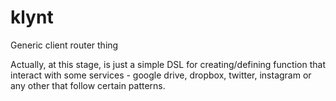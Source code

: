 # klynt
Generic client router thing

Actually, at this stage, is just a simple DSL for creating/defining function that
interact with some services - google drive, dropbox, twitter, instagram or any other
that follow certain patterns.
